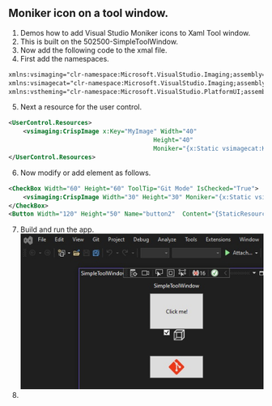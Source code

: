 
## Moniker icon on a tool window.
1. Demos how to add Visual Studio Moniker icons to Xaml Tool window.
2. This is built on the 502500-SimpleToolWindow. 
3. Now add the following code to the xmal file.
4. First add the namespaces.
```xml
xmlns:vsimaging="clr-namespace:Microsoft.VisualStudio.Imaging;assembly=Microsoft.VisualStudio.Imaging"
xmlns:vsimagecat="clr-namespace:Microsoft.VisualStudio.Imaging;assembly=Microsoft.VisualStudio.ImageCatalog"
xmlns:vstheming="clr-namespace:Microsoft.VisualStudio.PlatformUI;assembly=Microsoft.VisualStudio.Imaging"
```
5. Next a resource for the user control.
```xml
<UserControl.Resources>
    <vsimaging:CrispImage x:Key="MyImage" Width="40"
										Height="40"
										Moniker="{x:Static vsimagecat:KnownMonikers.Git}" />
</UserControl.Resources>
```
6. Now modify or add element as follows.

```xml
<CheckBox Width="60" Height="60" ToolTip="Git Mode" IsChecked="True">
	<vsimaging:CrispImage Width="30" Height="30" Moniker="{x:Static vsimagecat:KnownMonikers.AbstractCube}" />
</CheckBox>
<Button Width="120" Height="50" Name="button2"	Content="{StaticResource MyImage}"  />
```

7. Build and run the app.
   ![Moniker on tool window](./images/50_50_VsMonikerOnToolWindow.jpg)
8. 